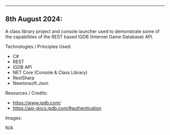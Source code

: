-----------------------------------------
8th August 2024:
-----------------------------------------

A class library project and console launcher used to demonstrate some of the capabilities of the REST based IGDB (Internet Game Database) API.

Technologies / Principles Used:

- C#
- REST
- IGDB API
- NET Core (Console & Class Library)
- RestSharp
- Newtonsoft.Json

Resources / Credits:

- https://www.igdb.com/
- https://api-docs.igdb.com/#authentication

Images:

N/A



